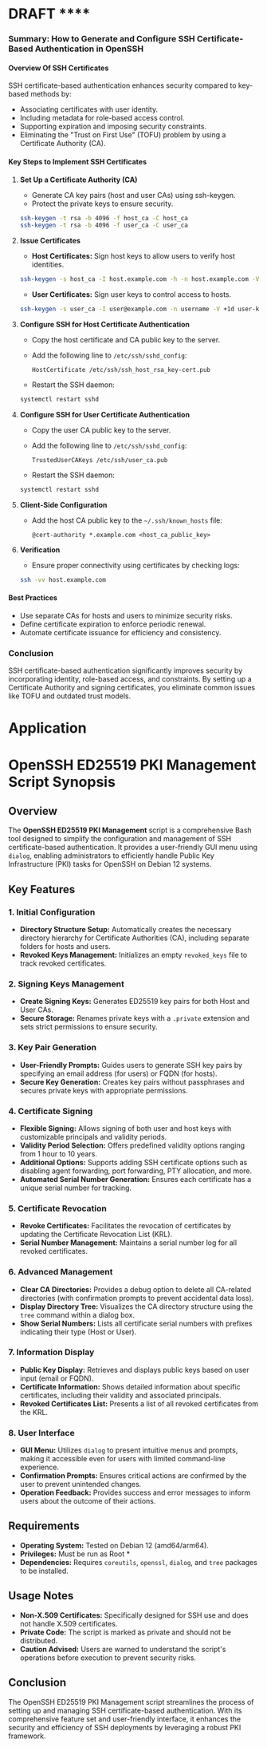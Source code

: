 # DRAFT \*\*\*\*

### Summary: How to Generate and Configure SSH Certificate-Based Authentication in OpenSSH

#### **Overview Of SSH Certificates**

SSH certificate-based authentication enhances security compared to key-based
methods by:

- Associating certificates with user identity.
- Including metadata for role-based access control.
- Supporting expiration and imposing security constraints.
- Eliminating the "Trust on First Use" (TOFU) problem by using a Certificate
  Authority (CA).

#### **Key Steps to Implement SSH Certificates**

1. **Set Up a Certificate Authority (CA)**

   - Generate CA key pairs (host and user CAs) using ssh-keygen.
   - Protect the private keys to ensure security.

   ```bash
   ssh-keygen -t rsa -b 4096 -f host_ca -C host_ca
   ssh-keygen -t rsa -b 4096 -f user_ca -C user_ca
   ```

2. **Issue Certificates**

   - **Host Certificates:** Sign host keys to allow users to verify host
     identities.

   ```bash
   ssh-keygen -s host_ca -I host.example.com -h -n host.example.com -V +52w ssh_host_rsa_key.pub
   ```

   - **User Certificates:** Sign user keys to control access to hosts.

   ```bash
   ssh-keygen -s user_ca -I user@example.com -n username -V +1d user-key.pub
   ```

3. **Configure SSH for Host Certificate Authentication**

   - Copy the host certificate and CA public key to the server.
   - Add the following line to `/etc/ssh/sshd_config`:

     ```
     HostCertificate /etc/ssh/ssh_host_rsa_key-cert.pub
     ```

   - Restart the SSH daemon:

   ```bash
   systemctl restart sshd
   ```

4. **Configure SSH for User Certificate Authentication**

   - Copy the user CA public key to the server.
   - Add the following line to `/etc/ssh/sshd_config`:

     ```
     TrustedUserCAKeys /etc/ssh/user_ca.pub
     ```

   - Restart the SSH daemon:

   ```bash
   systemctl restart sshd
   ```

5. **Client-Side Configuration**

   - Add the host CA public key to the `~/.ssh/known_hosts` file:

     ```
     @cert-authority *.example.com <host_ca_public_key>
     ```

6. **Verification**

   - Ensure proper connectivity using certificates by checking logs:

   ```bash
   ssh -vv host.example.com
   ```

#### **Best Practices**

- Use separate CAs for hosts and users to minimize security risks.
- Define certificate expiration to enforce periodic renewal.
- Automate certificate issuance for efficiency and consistency.

### **Conclusion**

SSH certificate-based authentication significantly improves security by
incorporating identity, role-based access, and constraints. By setting up a
Certificate Authority and signing certificates, you eliminate common issues like
TOFU and outdated trust models.

# Application

# OpenSSH ED25519 PKI Management Script Synopsis

## Overview

The **OpenSSH ED25519 PKI Management** script is a comprehensive Bash tool
designed to simplify the configuration and management of SSH certificate-based
authentication. It provides a user-friendly GUI menu using `dialog`, enabling
administrators to efficiently handle Public Key Infrastructure (PKI) tasks for
OpenSSH on Debian 12 systems.

## Key Features

### 1. **Initial Configuration**

- **Directory Structure Setup:** Automatically creates the necessary directory
  hierarchy for Certificate Authorities (CA), including separate folders for
  hosts and users.
- **Revoked Keys Management:** Initializes an empty `revoked_keys` file to track
  revoked certificates.

### 2. **Signing Keys Management**

- **Create Signing Keys:** Generates ED25519 key pairs for both Host and User
  CAs.
- **Secure Storage:** Renames private keys with a `.private` extension and sets
  strict permissions to ensure security.

### 3. **Key Pair Generation**

- **User-Friendly Prompts:** Guides users to generate SSH key pairs by
  specifying an email address (for users) or FQDN (for hosts).
- **Secure Key Generation:** Creates key pairs without passphrases and secures
  private keys with appropriate permissions.

### 4. **Certificate Signing**

- **Flexible Signing:** Allows signing of both user and host keys with
  customizable principals and validity periods.
- **Validity Period Selection:** Offers predefined validity options ranging from
  1 hour to 10 years.
- **Additional Options:** Supports adding SSH certificate options such as
  disabling agent forwarding, port forwarding, PTY allocation, and more.
- **Automated Serial Number Generation:** Ensures each certificate has a unique
  serial number for tracking.

### 5. **Certificate Revocation**

- **Revoke Certificates:** Facilitates the revocation of certificates by
  updating the Certificate Revocation List (KRL).
- **Serial Number Management:** Maintains a serial number log for all revoked
  certificates.

### 6. **Advanced Management**

- **Clear CA Directories:** Provides a debug option to delete all CA-related
  directories (with confirmation prompts to prevent accidental data loss).
- **Display Directory Tree:** Visualizes the CA directory structure using the
  `tree` command within a dialog box.
- **Show Serial Numbers:** Lists all certificate serial numbers with prefixes
  indicating their type (Host or User).

### 7. **Information Display**

- **Public Key Display:** Retrieves and displays public keys based on user input
  (email or FQDN).
- **Certificate Information:** Shows detailed information about specific
  certificates, including their validity and associated principals.
- **Revoked Certificates List:** Presents a list of all revoked certificates
  from the KRL.

### 8. **User Interface**

- **GUI Menu:** Utilizes `dialog` to present intuitive menus and prompts, making
  it accessible even for users with limited command-line experience.
- **Confirmation Prompts:** Ensures critical actions are confirmed by the user
  to prevent unintended changes.
- **Operation Feedback:** Provides success and error messages to inform users
  about the outcome of their actions.

## Requirements

- **Operating System:** Tested on Debian 12 (amd64/arm64).
- **Privileges:** Must be run as Root \*
- **Dependencies:** Requires `coreutils`, `openssl`, `dialog`, and `tree`
  packages to be installed.

## Usage Notes

- **Non-X.509 Certificates:** Specifically designed for SSH use and does not
  handle X.509 certificates.
- **Private Code:** The script is marked as private and should not be
  distributed.
- **Caution Advised:** Users are warned to understand the script's operations
  before execution to prevent security risks.

## Conclusion

The OpenSSH ED25519 PKI Management script streamlines the process of setting up
and managing SSH certificate-based authentication. With its comprehensive
feature set and user-friendly interface, it enhances the security and efficiency
of SSH deployments by leveraging a robust PKI framework.
